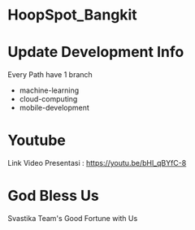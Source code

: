 # HoopSpot_Bangkit

# Update Development Info
Every Path have 1 branch
- machine-learning
- cloud-computing
- mobile-development

# Youtube
Link Video Presentasi : https://youtu.be/bHl_qBYfC-8 

# God Bless Us
Svastika Team's
Good Fortune with Us
